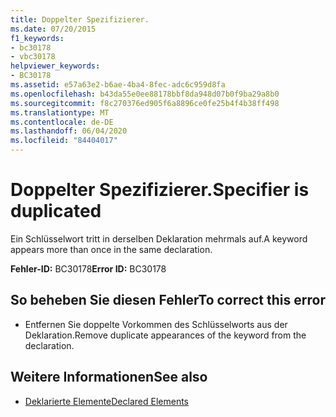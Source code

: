 ```yaml
---
title: Doppelter Spezifizierer.
ms.date: 07/20/2015
f1_keywords:
- bc30178
- vbc30178
helpviewer_keywords:
- BC30178
ms.assetid: e57a63e2-b6ae-4ba4-8fec-adc6c959d8fa
ms.openlocfilehash: b43da55e0ee88178bbf8da948d07b0f9ba29a8b0
ms.sourcegitcommit: f8c270376ed905f6a8896ce0fe25b4f4b38ff498
ms.translationtype: MT
ms.contentlocale: de-DE
ms.lasthandoff: 06/04/2020
ms.locfileid: "84404017"
---
```

# <a name="specifier-is-duplicated"></a><span data-ttu-id="72b5c-102">Doppelter Spezifizierer.</span><span class="sxs-lookup"><span data-stu-id="72b5c-102">Specifier is duplicated</span></span>
<span data-ttu-id="72b5c-103">Ein Schlüsselwort tritt in derselben Deklaration mehrmals auf.</span><span class="sxs-lookup"><span data-stu-id="72b5c-103">A keyword appears more than once in the same declaration.</span></span>  
  
 <span data-ttu-id="72b5c-104">**Fehler-ID:** BC30178</span><span class="sxs-lookup"><span data-stu-id="72b5c-104">**Error ID:** BC30178</span></span>  
  
## <a name="to-correct-this-error"></a><span data-ttu-id="72b5c-105">So beheben Sie diesen Fehler</span><span class="sxs-lookup"><span data-stu-id="72b5c-105">To correct this error</span></span>  
  
- <span data-ttu-id="72b5c-106">Entfernen Sie doppelte Vorkommen des Schlüsselworts aus der Deklaration.</span><span class="sxs-lookup"><span data-stu-id="72b5c-106">Remove duplicate appearances of the keyword from the declaration.</span></span>  
  
## <a name="see-also"></a><span data-ttu-id="72b5c-107">Weitere Informationen</span><span class="sxs-lookup"><span data-stu-id="72b5c-107">See also</span></span>

- [<span data-ttu-id="72b5c-108">Deklarierte Elemente</span><span class="sxs-lookup"><span data-stu-id="72b5c-108">Declared Elements</span></span>](../programming-guide/language-features/declared-elements/index.md)
